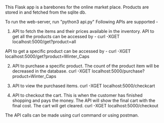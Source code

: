 This Flask app is a barebones for the online market place.
Products are stored in and fetched from the sqlite db.

To run the web-server, run "python3 api.py"
Following APIs are supported - 

1. API to fetch the items and their prices available in the inventory.
API to get all the products can be accessed by - 
curl -XGET localhost:5000/get?product=all

API to get a specific product can be accessed by -
curl -XGET localhost:5000/get?product=Winter_Caps

2. API to purchase a specific product. The count of the product item will be decreased in the database.
curl -XGET localhost:5000/purchase?product=Winter_Caps

3. API to view the purchased items.
curl -XGET localhost:5000/checkcart

4. API to checkout the cart. This is when the customer has finished shopping and pays the money. 
The API will show the final cart with the final cost. The cart will get cleared.
curl -XGET localhost:5000/checkout

The API calls can be made using curl command or using postman.
